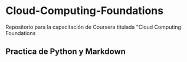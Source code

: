 # Cloud-Computing-Foundations
Repositorio para la capacitación de Coursera titulada "Cloud Computing Foundations

## Practica de Python y Markdown
